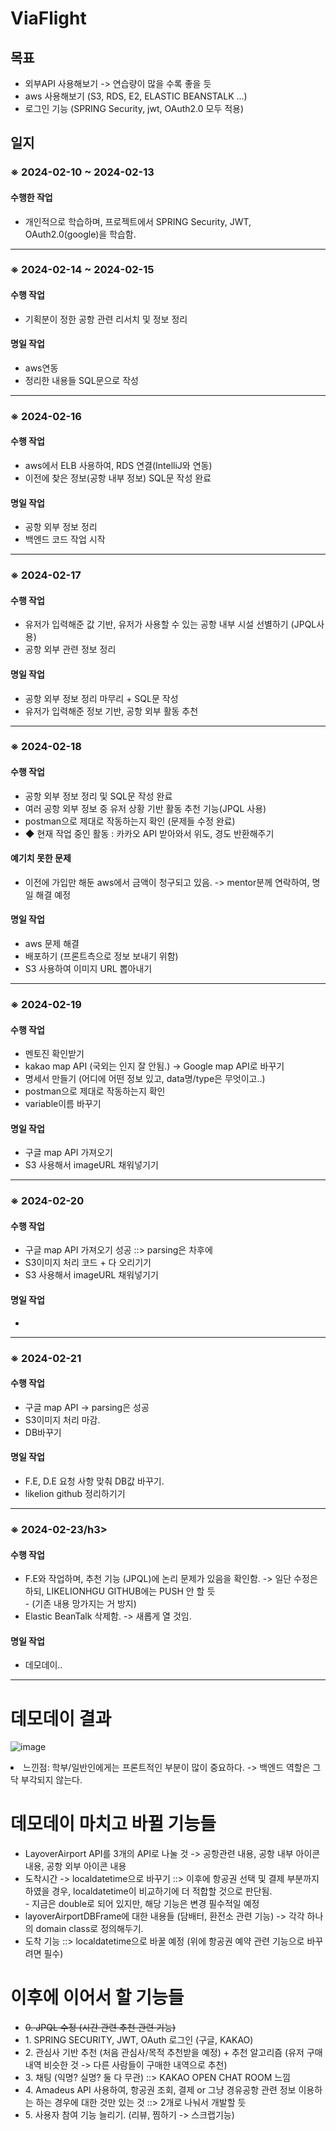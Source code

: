 <!DOCTYPE html>
<html>
<head>


<h1>ViaFlight</h1>

<h2>목표</h2>
<ul>
  <li>외부API 사용해보기 -> 연습량이 많을 수록 좋을 듯</li>
  <li>aws 사용해보기 (S3, RDS, E2, ELASTIC BEANSTALK ...)</li>
  <li>로그인 기능 (SPRING Security, jwt, OAuth2.0 모두 적용)</li>
</ul>

<h2>일지</h2>

<h3>※ 2024-02-10 ~ 2024-02-13</h3>

<h4>수행한 작업</h4>
<ul>
  <li>개인적으로 학습하며, 프로젝트에서 SPRING Security, JWT, OAuth2.0(google)을 학습함.</li>
</ul>
<hr>

<h3>※ 2024-02-14 ~ 2024-02-15</h3>

<h4>수행 작업</h4>
<ul>
  <li>기획분이 정한 공항 관련 리서치 및 정보 정리</li>
</ul>

<h4>명일 작업</h4>
<ul>
  <li> aws연동 </li>
  <li> 정리한 내용들 SQL문으로 작성</li>
</ul>

<hr>

<h3>※ 2024-02-16</h3>

<h4>수행 작업</h4>
<ul>
  <li>aws에서 ELB 사용하여, RDS 연결(IntelliJ와 연동)</li>
  <li>이전에 찾은 정보(공항 내부 정보) SQL문 작성 완료</li>
</ul>

<h4>명일 작업</h4>
<ul>
  <li> 공항 외부 정보 정리 </li>
  <li> 백엔드 코드 작업 시작 </li>
</ul>

<hr>

<h3>※ 2024-02-17</h3>

<h4>수행 작업</h4>
<ul>
  <li> 유저가 입력해준 값 기반, 유저가 사용할 수 있는 공항 내부 시설 선별하기 (JPQL사용) </li>
  <li> 공항 외부 관련 정보 정리 </li>
</ul>

<h4>명일 작업</h4>
<ul>
  <li> 공항 외부 정보 정리 마무리 + SQL문 작성 </li>
  <li> 유저가 입력해준 정보 기반, 공항 외부 활동 추천 </li>
</ul>

<hr>

<h3>※ 2024-02-18</h3>

<h4>수행 작업</h4>
<ul>
  <li> 공항 외부 정보 정리 및 SQL문 작성 완료 </li>
  <li> 여러 공항 외부 정보 중 유저 상황 기반 활동 추천 기능(JPQL 사용)</li> 
  <li> postman으로 제대로 작동하는지 확인 (문제들 수정 완료) </li>
  <li> ◆ 현재 작업 중인 활동 : 카카오 API 받아와서 위도, 경도 반환해주기</li>
</ul>

<h4>예기치 못한 문제</h4>
<ul>
  <li> 이전에 가입만 해둔 aws에서 금액이 청구되고 있음. -> mentor분께 연락하여, 명일 해결 예정</li>
</ul>

<h4>명일 작업</h4>
<ul>
  <li>aws 문제 해결</li>
  <li>배포하기 (프론트측으로 정보 보내기 위함)</li>
  <li>S3 사용하여 이미지 URL 뽑아내기</li>
</ul>

<hr>

<h3>※ 2024-02-19</h3>

<h4>수행 작업</h4>
<ul>
  <li>멘토진 확인받기</li>
  <li>kakao map API (국외는 인지 잘 안됨.) -> Google map API로 바꾸기</li>
  <li>명세서 만들기 (어디에 어떤 정보 있고, data명/type은 무엇이고..)</li>
  <li> postman으로 제대로 작동하는지 확인 </li>  
  <li> variable이름 바꾸기 </li>
</ul>

<h4>명일 작업</h4>
<ul>
  <li>구글 map API 가져오기</li>
  <li>S3 사용해서 imageURL 채워넣기기</li>
</ul>

<hr>

<h3>※ 2024-02-20</h3>

<h4>수행 작업</h4>
<ul>
  <li>구글 map API 가져오기 성공 ::> parsing은 차후에 </li>
  <li>S3이미지 처리 코드 + 다 오리기기</li>
  <li>S3 사용해서 imageURL 채워넣기기</li>
</ul>

<h4>명일 작업</h4>
<ul>
  <li></li>
</ul>

<hr>

<h3>※ 2024-02-21</h3>

<h4>수행 작업</h4>
<ul>
  <li>구글 map API -> parsing은 성공 </li>
  <li>S3이미지 처리 마감.</li>
  <li>DB바꾸기</li>
</ul>

<h4>명일 작업</h4>
<ul>
  <li>F.E, D.E 요청 사항 맞춰 DB값 바꾸기.</li>
  <li>likelion github 정리하기기</li>
</ul>

<hr>


<h3>※ 2024-02-23/h3>

<h4>수행 작업</h4>
<ul>
  <li>F.E와 작업하며, 추천 기능 (JPQL)에 논리 문제가 있음을 확인함. -> 일단 수정은 하되, LIKELIONHGU GITHUB에는 PUSH 안 할 듯 </li>
  - (기존 내용 망가지는 거 방지)
  <li>Elastic BeanTalk 삭제함. -> 새롭게 열 것임.</li>
</ul>

<h4>명일 작업</h4>
<ul>
  <li>데모데이..</li>
</ul>

<hr>

<h1>데모데이 결과</h1>

![image](https://github.com/7SH7/viaflight_local/assets/97334714/9d9d5c18-2b32-4f2c-a996-67fffb76db23)

<li>느낀점: 학부/일반인에게는 프론트적인 부분이 많이 중요하다. -> 백엔드 역할은 그닥 부각되지 않는다. </li>

<h1>데모데이 마치고 바뀔 기능들</h1>
<ul>
  <li>LayoverAirport API를 3개의 API로 나눌 것 -> 공항관련 내용, 공항 내부 아이콘 내용, 공항 외부 아이콘 내용</li>
  <li>도착시간  -> localdatetime으로 바꾸기 ::> 이후에 항공권 선택 및 결제 부분까지 하였을 경우, localdatetime이 비교하기에 더 적합할 것으로 판단됨.</li>
  - 지금은 double로 되어 있지만, 해당 기능은 변경 필수적일 예정
  <li>layoverAirportDBFrame에 대한 내용들 (담배터, 환전소 관련 기능) -> 각각 하나의 domain class로 정의해두기.</li>
  <li>도착 기능 ::> localdatetime으로 바꿀 예정 (위에 항공권 예약 관련 기능으로 바꾸려면 필수)</li>
</ul>

<h1>이후에 이어서 할 기능들</h1>
<ul>
  <li> <s> 0. JPQL 수정 (시간 관련 추천 관련 기능) </s> </li>
  <li> 1. SPRING SECURITY, JWT, OAuth 로그인 (구글, KAKAO)   </li>
  <li> 2. 관심사 기반 추천 (처음 관심사/목적 추천받을 예정) + 추천 알고리즘 (유저 구매 내역 비슷한 것 -> 다른 사람들이 구매한 내역으로 추천) </li>
  <li> 3. 채팅 (익명? 실명? 둘 다 무관) ::> KAKAO OPEN CHAT ROOM 느낌   </li>
  <li> 4. Amadeus API 사용하여, 항공권 조회, 결제 or 그냥 경유공항 관련 정보 이용하는 하는 경우에 대한 것만 있는 것 ::> 2개로 나눠서 개발할 듯</li>
  <li> 5. 사용자 참여 기능 늘리기. (리뷰, 찜하기 -> 스크랩기능)</li>
</ul>

</body>
</html>
